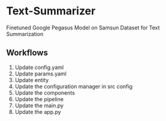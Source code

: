 # Text-Summarizer
Finetuned Google Pegasus Model on Samsun Dataset for Text Summarization 


## Workflows 

1. Update config.yaml
2. Update params.yaml
3. Update entity
4. Update the configuration manager in src config
5. Update the components 
6. Update the pipeline
7. Update the main.py
8. Update the app.py
